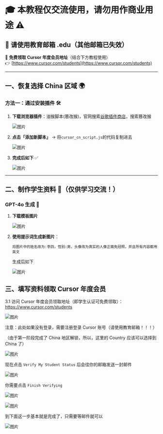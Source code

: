 # 🎓 本教程仅交流使用，请勿用作商业用途 ⚠️

## 📧 请使用教育邮箱 .edu（其他邮箱已失效）

🔗 **免费领取 Cursor 年度会员地址**（结合下方教程使用）  
👉 [https://www.cursor.com/students](https://www.cursor.com/students)

---

## 一、恢复选择 China 区域 🌍

### 方法一：通过安装插件 🛠️

1. **下载浏览器插件**：油猴脚本(篡改猴)，官网搜索[谷歌插件商店](https://chromewebstore.google.com/category/extensions)，搜索篡改猴

   ![图片](./images/1.1.png)

2. **点击「添加新脚本」** → 将`cursor_cn_script.js`的代码复制进去

   ![图片](./images/1.2.png)

3. **完成后如下** ✅

   ![图片](./images/1.3.png)

---

## 二、制作学生资料 🎨（仅供学习交流！）

### **GPT-4o 生成** 🤖

1. **下载模板图片**

   ![图片](./images/2.1.jpg)

2. **使用提示词生成新图片**：

   ```
   将图片中的姓名改为:李四，性别:男，头像改为真实的人像正面免冠照，并且所有内容都用英文
   ```

   生成后如下

   ![图片](./images/2.2.png)

## 三、填写资料领取 Cursor 年度会员

3.1 访问 Cursor 年度会员领取地址（即学生认证可免费领取）： https://www.cursor.com/students

![图片](./images/3.2.png)

注意：此处如果没有登录，需要注册登录 Cursor 账号（请使用教育邮箱！！！）

（由于第一阶段完成了 China 地区解锁，所以，这里的 Country 应该可以选择到 China 了）

![图片](./images/3.1.png)

现在点击 `Verify My Student Status` 后会往你的邮箱发送一封邮件

![图片](./images/3.3.png)

你需要点击 `Finish Verifying`

![图片](./images/3.5.jpg)

![图片](./images/3.7.png)

到下面这一步基本就是完成了，只需要等邮件就可以

![图片](./images/3.8.png)
